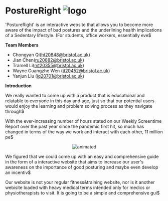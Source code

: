 
 # PostureRight ![logo](https://i.imgur.com/gtBwjAW.gif)

'PostureRight' is an interactive website that allows you to become more aware of the impact of bad postures and the underlining health implications of a Sedentary lifestyle. (For students, office workers, essentially eve$


**Team Members**
- Chongyan Qi(ht20848@bristol.ac.uk)
- Jian Chen(ru20882@bristol.ac.uk)
- Tramell Li(mt20355@bristol.ac.uk)
- Wayne Guangzhe Wen (jt20452@bristol.ac.uk)
- Yanjun Liu (iq20701@bristol.ac.uk)

**Introduction**

We really wanted to come up with a product that is educational and relatable to everyone in this day and age, just so that our potential users would enjoy the learning and problem solving process as they navigate through$

With the ever-increasing number of hours stated on our Weekly Screentime Report over the past year since the pandemic first hit, so much has changed in terms of the way we work and interact with each other, 11 million pe$


<p align="center">
  <img src="https://media3.giphy.com/media/aUovxH8Vf9qDu/giphy.gif" alt="animated" />
</p>

We figured that we could come up with an easy and comprehensive guide in the form of a interactive website that aims to increase our user's awareness on the importance of good posturing and maybe even develop an incentiv$

Our website is not your regular fitness&training website, nor is it another webisite loaded with heavy medical terms intended only for medics or physiotherapists to visit. It is going to be a simple and comprehensive gui$




[User Research]:https://github.com/TramellLi/Software-Engineering-Group-21/tree/dev/dev/01_User_Research
[Prototype Design]:https://github.com/TramellLi/Software-Engineering-Group-21/tree/dev/dev/02_Prototype_Design
[Display Design]:https://github.com/TramellLi/Software-Engineering-Group-21/tree/dev/dev/03_Display_Design
[Development]:https://github.com/TramellLi/Software-Engineering-Group-21/tree/dev/dev/04_Development
[Test]: https://github.com/TramellLi/Software-Engineering-Group-21/tree/dev/dev/05_Test
[Iteration]: https://github.com/TramellLi/Software-Engineering-Group-21/tree/dev/dev/06_Iteration  

